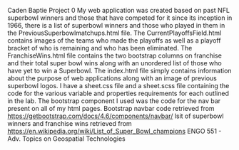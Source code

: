 Caden Baptie Project 0
My web application was created based on past NFL superbowl winners and those that have competed for it since its inception in 1966, there is a list of superbowl winners and those who played in them in the PreviousSuperbowlmatchups.html file. The CurrentPlayoffsField.html contains images of the teams who made the playoffs as well as a playoff bracket of who is remaining and who has been eliminated. The FranchiseWins.html file contains the two bootstrap columns on franchise and their total super bowl wins along with an unordered list of those who have yet to win a Superbowl. The index.html file simply contains information about the purpose of web applications along with an image of previous superbowl logos. I have a sheet.css file and a sheet.scss file containing the code for the various variable and properties requirements for each outlined in the lab. The bootstrap component I used was the code for the nav bar present on all of my html pages. 
Bootstrap navbar code retrieved from https://getbootstrap.com/docs/4.6/components/navbar/
lsit of superbowl winners and franchise wins retrieved from https://en.wikipedia.org/wiki/List_of_Super_Bowl_champions 
ENGO 551 - Adv. Topics on Geospatial Technologies

